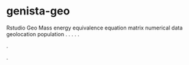 # genista-geo
Rstudio Geo Mass energy equivalence equation matrix numerical data geolocation population
.
.
.
.
.




.






















.
